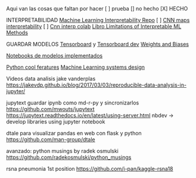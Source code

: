 Aqui van las cosas que faltan por hacer
[ ] prueba
[] no hecho
[X] HECHO


INTERPRETABILIDAD
[Machine Learning Interpretability Repo](https://github.com/jphall663/awesome-machine-learning-interpretability)
[ ] [CNN maps interpretability](https://glassboxmedicine.com/2019/06/21/cnn-heat-maps-saliency-backpropagation/)
[ ] [Cnn interp colab](https://colab.research.google.com/drive/1xM6UZ9OdpGDnHBljZ0RglHV_kBrZ4e-9)
[Libro Limitations of Interpretable ML Methods](https://compstat-lmu.github.io/iml_methods_limitations/)



GUARDAR MODELOS
[Tensorboard](https://www.tensorflow.org/tensorboard) y [Tensorboard dev](https://tensorboard.dev/)
[Weights and Biases](https://colab.research.google.com/drive/1pMcNYctQpRoBKD5Z0iXeFWQD8hIDgzCV)



[Notebooks de modelos implementados](https://github.com/zaidalyafeai/Notebooks)

[Python cool feratures](https://github.com/chiphuyen/python-is-cool/blob/master/cool-python-tips.ipynb)
[Machine Learning systems design](https://github.com/chiphuyen/machine-learning-systems-design)

Videos data analisis jake vanderplas
https://jakevdp.github.io/blog/2017/03/03/reproducible-data-analysis-in-jupyter/



jupytext guardar ipynb como md-r-py y sincronizarlos
https://github.com/mwouts/jupytext
https://jupytext.readthedocs.io/en/latest/using-server.html
nbdev -> develop libraries using jupyter notebook


dtale para visualizar pandas en web con flask y python
https://github.com/man-group/dtale


avanzado: python musings by radek osmulski
https://github.com/radekosmulski/python_musings




rsna pneumonia 1st position https://github.com/i-pan/kaggle-rsna18